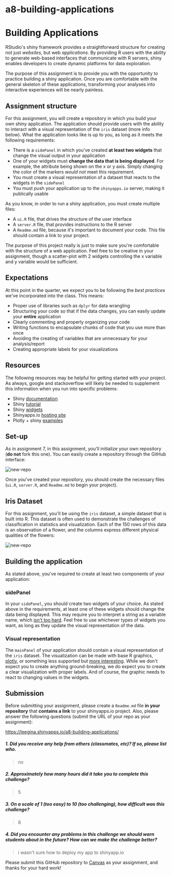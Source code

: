 # a8-building-applications

Building Applications
=====================

RStudio's shiny framework provides a straightforward structure for creating not just *websites*, but web *applications*. By providing R users with the ability to generate web-based interfaces that communicate with R servers, shiny enables developers to create dynamic platforms for data exploration.

The purpose of this assignment is to provide you with the opportunity to practice building a shiny application. Once you are comfortable with the general skeleton of these applications, transforming your analyses into interactive experiences will be nearly painless.

Assignment structure
--------------------

For this assignment, you will create a repository in which you build your own shiny application. The application should provide users with the ability to interact with a visual representation of the `iris` dataset (more info below). What the application looks like is up to you, as long as it meets the following requirements:

-   There is a `sidePanel` in which you've created **at least two widgets** that change the visual output in your application
-   One of your widgets must **change the data that is being displayed**. For example, the attribute being shown on the x or y axis. Simply changing the color of the markers *would not* meet this requirement.
-   You must create a visual representation of a dataset that reacts to the widgets in the `sidePanel`
-   You must push your application up to the `shinyapps.io` server, making it publically usable

As you know, in order to run a shiny application, you must create multiple files:

-   A `ui.R` file, that drives the structure of the user interface
-   A `server.R` file, that provides instructions to the R server
-   A `Readme.md` file, because it's important to document your code. This file should contain a link to your project.

The purpose of this project really is just to make sure you're comfortable with the structure of a web application. Feel free to be creative in your assignment, though a scatter-plot with 2 widgets controlling the x variable and y variable would be sufficient.

Expectations
------------

At this point in the quarter, we expect you to be following the *best practices* we've incorporated into the class. This means:

-   Proper use of libraries such as `dplyr` for data wrangling
-   Structuring your code so that if the data changes, you can easily update your **entire** application
-   Clearly commenting and properly organizing your code
-   Writing functions to encapsulate chunks of code that you use more than once
-   Avoiding the creating of variables that are unnecessary for your analysis/report
-   Creating appropriate labels for your visualizations

Resources
---------

The following resources may be helpful for getting started with your project. As always, google and stackoverflow will likely be needed to supplement this information when you run into specific problems:

-   Shiny [documentation](http://shiny.rstudio.com/reference/shiny/latest/)
-   Shiny [tutorial](http://shiny.rstudio.com/tutorial/)
-   Shiny [widgets](http://shiny.rstudio.com/gallery/widget-gallery.html)
-   Shinyapps.io [hosting site](https://www.shinyapps.io/)
-   Plotly + shiny [examples](https://plot.ly/r/shiny-tutorial/)

Set-up
------

As in assignment 7, in this assignment, you'll initialize your own repository (**do not** fork this one). You can easily create a repository through the GitHub interface:

![new-repo](imgs/new-repo.png)

Once you've created your repository, you should create the necessary files (`ui.R`, `server.R`, and `Readme.md` to begin your project).

Iris Dataset
------------

For this assignment, you'll be using the `iris` dataset, a simple dataset that is built into R. This dataset is often used to demonstrate the challenges of classification in statistics and visualization. Each of the 150 rows of this data is an observation of a flower, and the columns express different physical qualities of the flowers:

![new-repo](imgs/dataset.png)

Building the application
------------------------

As stated above, you've required to create at least two components of your application:

### sidePanel

In your `sidePanel`, you should create two widgets of your choice. As stated above in the requirements, at least one of these widgets should change the data being displayed. This may require you to interpret a string as a variable name, which [isn't too hard](http://www.r-bloggers.com/converting-a-string-to-a-variable-name-on-the-fly-and-vice-versa-in-r/). Feel free to use whichever types of widgets you want, as long as they update the visual representation of the data.

### Visual representation

The `mainPanel` of your application should contain a visual representation of the `iris` dataset. The visualization can be made with base R graphics, [plotly](https://plot.ly/r/), or something less supported but [more interesting](https://github.com/juba/scatterD3). While we don't expect you to create anything ground-breaking, we do expect you to create a clear visualization with proper labels. And of course, the graphic needs to react to changing values in the widgets.

Submission
----------

Before submitting your assignment, please create a `Readme.md` file **in your repository** that **contains a link** to your shinyapps.io project. Also, please answer the following questions (submit the URL of your repo as your assignment):

https://leegina.shinyapps.io/a8-building-applications/

##### 1. Did you receive any help from others (classmates, etc)? If so, please list who.

> no

##### 2. Approximately how many hours did it take you to complete this challenge?

> 5

##### 3. On a scale of 1 (too easy) to 10 (too challenging), how difficult was this challenge?

> 8

##### 4. Did you encounter any problems in this challenge we should warn students about in the future? How can we make the challenge better?

> i wasn't sure how to deploy my app to shinyapp.io

Please submit this GitHub repository to <a href="https://canvas.uw.edu/courses/1023398/assignments/3079013" target="_blank">Canvas</a> as your assignment, and thanks for your hard work!
